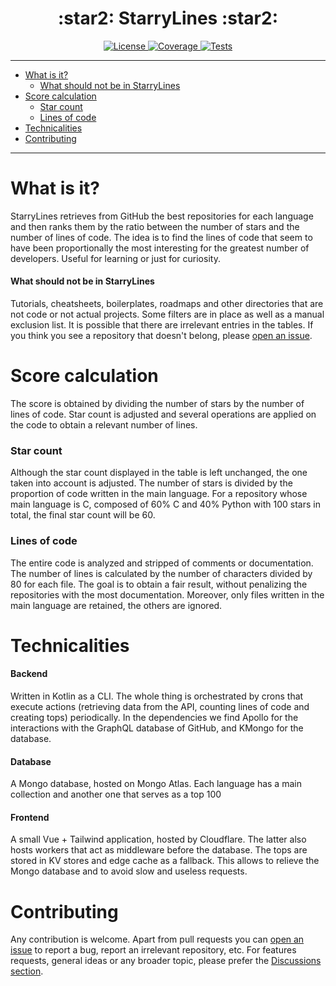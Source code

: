 <div align="center">
    <h1>:star2: StarryLines :star2:</h1>
</div>

<p align="center">
<a href="https://github.com/PabloLec/StarryLines/blob/main/LICENSE" target="_blank">
    <img src="https://img.shields.io/github/license/pablolec/StarryLines" alt="License">
</a>
<a href="#" target="_blank">
    <img src="https://sonarcloud.io/api/project_badges/measure?project=PabloLec_StarryLines&metric=coverage" alt="Coverage">
</a>
<a href="#" target="_blank">
    <img src="https://github.com/PabloLec/StarryLines/actions/workflows/tests.yml/badge.svg" alt="Tests">
</a>
</p>

---

<!--ts-->
   * [What is it?](#what-is-it)
      * [What should not be in StarryLines](#what-should-not-be-in-starrylines)
   * [Score calculation](#score-calculation)
      * [Star count](#star-count)
      * [Lines of code](#lines-of-code)
   * [Technicalities](#technicalities)
   * [Contributing](#contributing)
<!--te-->

---

# What is it?

StarryLines retrieves from GitHub the best repositories for each language and then ranks them by the ratio between the number of stars and the number of lines of code.
The idea is to find the lines of code that seem to have been proportionally the most interesting for the greatest number of developers. Useful for learning or just for curiosity.


#### What should not be in StarryLines

Tutorials, cheatsheets, boilerplates, roadmaps and other directories that are not code or not actual projects.
Some filters are in place as well as a manual exclusion list. It is possible that there are irrelevant entries in the tables.
If you think you see a repository that doesn't belong, please [open an issue](https://github.com/PabloLec/StarryLines/issues/new?assignees=PabloLec&labels=enhancement&template=repo_removal.md&title=Repository+deletion).


# Score calculation

The score is obtained by dividing the number of stars by the number of lines of code.
Star count is adjusted and several operations are applied on the code to obtain a relevant number of lines.

### Star count

Although the star count displayed in the table is left unchanged, the one taken into account is adjusted. The number of stars is divided by the proportion of code written in the main language.
For a repository whose main language is C, composed of 60% C and 40% Python with 100 stars in total, the final star count will be 60.

### Lines of code

The entire code is analyzed and stripped of comments or documentation. The number of lines is calculated by the number of characters divided by 80 for each file.
The goal is to obtain a fair result, without penalizing the repositories with the most documentation.
Moreover, only files written in the main language are retained, the others are ignored.

# Technicalities

#### Backend

Written in Kotlin as a CLI. The whole thing is orchestrated by crons that execute actions (retrieving data from the API, counting lines of code and creating tops) periodically.
In the dependencies we find Apollo for the interactions with the GraphQL database of GitHub, and KMongo for the database.

#### Database

A Mongo database, hosted on Mongo Atlas. Each language has a main collection and another one that serves as a top 100

#### Frontend

A small Vue + Tailwind application, hosted by Cloudflare. The latter also hosts workers that act as middleware before the database. The tops are stored in KV stores and edge cache as a fallback. This allows to relieve the Mongo database and to avoid slow and useless requests.

# Contributing

Any contribution is welcome.
Apart from pull requests you can [open an issue](https://github.com/PabloLec/StarryLines/issues/new/choose) to report a bug, report an irrelevant repository, etc.
For features requests, general ideas or any broader topic, please prefer the [Discussions section](https://github.com/PabloLec/StarryLines/discussions).
